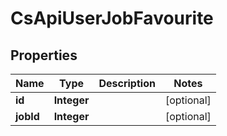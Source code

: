 
# CsApiUserJobFavourite

## Properties
Name | Type | Description | Notes
------------ | ------------- | ------------- | -------------
**id** | **Integer** |  |  [optional]
**jobId** | **Integer** |  |  [optional]



